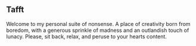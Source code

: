 Tafft
---

Welcome to my personal suite of nonsense. A place of creativity born from
boredom, with a generous sprinkle of madness and an outlandish touch of lunacy.
Please, sit back, relax, and peruse to your hearts content.

